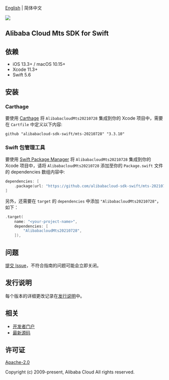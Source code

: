 [English](README.md) | 简体中文

![](https://aliyunsdk-pages.alicdn.com/icons/AlibabaCloud.svg)

## Alibaba Cloud Mts SDK for Swift

## 依赖

- iOS 13.3+ / macOS 10.15+
- Xcode 11.3+
- Swift 5.6

## 安装

### Carthage

要使用 [Carthage](https://github.com/Carthage/Carthage) 将 `AlibabacloudMts20210728` 集成到你的 Xcode 项目中，需要在 `Cartfile` 中定义以下内容:

```ogdl
github "alibabacloud-sdk-swift/mts-20210728" "3.3.10"
```

### Swift 包管理工具

要使用 [Swift Package Manager](https://swift.org/package-manager/) 将 `AlibabacloudMts20210728` 集成到你的 Xcode 项目中，请将 `AlibabacloudMts20210728` 添加至你的 `Package.swift` 文件的 dependencies 数组内容中:

```swift
dependencies: [
    .package(url: "https://github.com/alibabacloud-sdk-swift/mts-20210728.git", from: "3.3.10")
]
```

另外，还需要在 `target` 的 `dependencies` 中添加 `"AlibabacloudMts20210728"`，如下：

```swift
.target(
    name: "<your-project-name>",
    dependencies: [
        "AlibabacloudMts20210728",
    ]),
```

## 问题

[提交 Issue](https://github.com/alibabacloud-sdk-swift/mts-20210728/issues/new)，不符合指南的问题可能会立即关闭。

## 发行说明

每个版本的详细更改记录在[发行说明](./ChangeLog.txt)中。

## 相关

* [开发者门户](https://next.api.aliyun.com/home)
* [最新源码](https://github.com/alibabacloud-sdk-swift/mts-20210728)

## 许可证

[Apache-2.0](http://www.apache.org/licenses/LICENSE-2.0)

Copyright (c) 2009-present, Alibaba Cloud All rights reserved.
